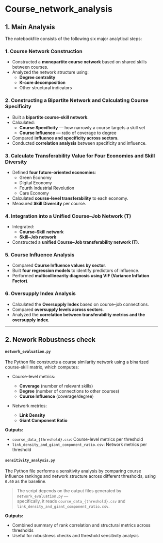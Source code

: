 # Course_network_analysis

## 1. Main Analysis

The notebookfile consists of the following six major analytical steps:

### 1. Course Network Construction

- Constructed a **monopartite course network** based on shared skills between courses.
- Analyzed the network structure using:
  - **Degree centrality**
  - **K-core decomposition**
  - Other structural indicators

### 2. Constructing a Bipartite Network and Calculating Course Specificity

- Built a **bipartite course-skill network**.
- Calculated:
  - **Course Specificity** — how narrowly a course targets a skill set
  - **Course Influence** — ratio of coverage to degree
- Compared **influence and specificity across sectors**.
- Conducted **correlation analysis** between specificity and influence.

### 3. Calculate Transferability Value for Four Economies and Skill Diversity

- Defined **four future-oriented economies**:
  - Green Economy
  - Digital Economy
  - Fourth Industrial Revolution
  - Care Economy
- Calculated **course-level transferability** to each economy.
- Measured **Skill Diversity** per course.

### 4. Integration into a Unified Course–Job Network (T)

- Integrated:
  - **Course–Skill network**
  - **Skill–Job network**
- Constructed a **unified Course–Job transferability network (T)**.

### 5. Course Influence Analysis

- Compared **Course Influence values by sector**.
- Built **four regression models** to identify predictors of influence.
- Performed **multicollinearity diagnosis using VIF (Variance Inflation Factor)**.

### 6. Oversupply Index Analysis

- Calculated the **Oversupply Index** based on course–job connections.
- Compared **oversupply levels across sectors**.
- Analyzed the **correlation between transferability metrics and the oversupply index**.

---


## 2. Nework Robustness check

#### `network_evaluation.py`
The Python file constructs a course similarity network using a binarized course-skill matrix, which computes:

- Course-level metrics:
  - **Coverage** (number of relevant skills)
  - **Degree** (number of connections to other courses)
  - **Course Influence** (coverage/degree)

- Network metrics:
  - **Link Density**
  - **Giant Component Ratio**

**Outputs:**
- `course_data_{threshold}.csv`: Course-level metrics per threshold  
- `link_density_and_giant_component_ratio.csv`: Network metrics per threshold

#### `sensitivity_analysis.py`
The Python file performs a sensitivity analysis by comparing course influence rankings and network structure across different thresholds, using `0.60` as the baseline.

> The script depends on the output files generated by `network_evaluation.py` —  
specifically, it reads `course_data_{threshold}.csv` and `link_density_and_giant_component_ratio.csv`.

**Outputs:**
- Combined summary of rank correlation and structural metrics across thresholds  
- Useful for robustness checks and threshold sensitivity analysis




